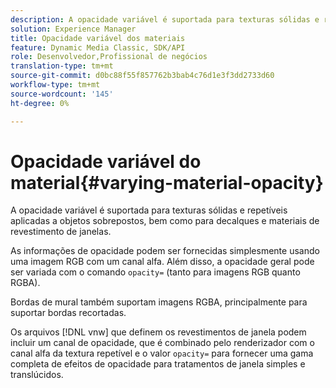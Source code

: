 ```yaml
---
description: A opacidade variável é suportada para texturas sólidas e repetíveis aplicadas a objetos sobrepostos, bem como para decalques e materiais de revestimento de janelas.
solution: Experience Manager
title: Opacidade variável dos materiais
feature: Dynamic Media Classic, SDK/API
role: Desenvolvedor,Profissional de negócios
translation-type: tm+mt
source-git-commit: d0bc88f55f857762b3bab4c76d1e3f3dd2733d60
workflow-type: tm+mt
source-wordcount: '145'
ht-degree: 0%

---
```



# Opacidade variável do material{#varying-material-opacity}

A opacidade variável é suportada para texturas sólidas e repetíveis aplicadas a objetos sobrepostos, bem como para decalques e materiais de revestimento de janelas.

As informações de opacidade podem ser fornecidas simplesmente usando uma imagem RGB com um canal alfa. Além disso, a opacidade geral pode ser variada com o comando `opacity=` (tanto para imagens RGB quanto RGBA).

Bordas de mural também suportam imagens RGBA, principalmente para suportar bordas recortadas.

Os arquivos [!DNL vnw] que definem os revestimentos de janela podem incluir um canal de opacidade, que é combinado pelo renderizador com o canal alfa da textura repetível e o valor `opacity=` para fornecer uma gama completa de efeitos de opacidade para tratamentos de janela simples e translúcidos.
